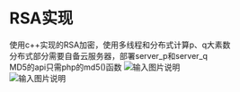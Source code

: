 # RSA实现
使用c++实现的RSA加密，使用多线程和分布式计算p、q大素数<br>分布式部分需要自备云服务器，部署server_p和server_q
<br>
MD5的api只需php的md5()函数
![输入图片说明](https://git.oschina.net/uploads/images/2017/0827/183314_3d7cc024_1343523.png "RSA流程.png")
<br>
![输入图片说明](https://git.oschina.net/uploads/images/2017/0827/183333_86e2cced_1343523.png "性能 2017.6.8 .png")